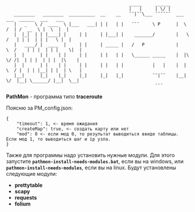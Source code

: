 ```     
                                               _____     ______ 
                                               |   |     | \/ | 
   ________   ________  __________  __    __   ¯¯|¯¯\___ ¯¯¯¯¯¯  ___        ___  ______  ___   ___
   |   _   \ /  ____  \ |___   ___| | |   | |   ¯¯¯     \ P      |  \      /  | /  __  \ |  \  |  |
   |  |_|  | | |____| |     | |     | |___| |    _______/        |   \    /   | | |  | | |   \ |  |
   |   ____/ |  ____  |     | |     | _____ |   /   P            |    \  /    | | |  | | |    \|  |
   |  |      | |    | |     | |     | |   | |   \______ _____    |  |\ \/ /|  | | |  | | |  |\    |
   |  |      | |    | |     | |     | |   | |           |   |    |  | \  / |  | | |__| | |  | \   |
   |__|      |_|    |_|     |_|     |_|   |_|           ¯¯|¯¯    |__|  \/  |__| \______/ |__|  \__|
                                                         ¯¯¯
```

__PathMon__ - программа типо __traceroute__

Поясню за PM_config.json:
```
{
    "timeout": 1, <- время ожидания
    "createMap": true, <- создать карту или нет
    "mod": 0 <- если мод 0, то результат выводиться ввиде таблицы. Если мод 1, то выводиться шаг и ip узла.
}
```
Также для программы надо установить нужные модули. Для этого запустите **`pathmon-install-needs-modules.bat`**, если вы на windows, или **`pathmon-install-needs-modules`**, если вы на linux. Будут установлены следующие модули:
- **prettytable**
- **scapy**
- **requests**
- **folium**